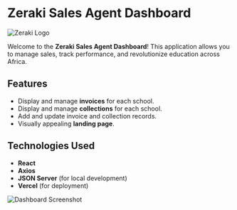 # Zeraki Sales Agent Dashboard

![Zeraki Logo](file:///home/user/Screenshots/Screenshot%20from%202024-06-02%2017-26-20.png)

Welcome to the **Zeraki Sales Agent Dashboard**! This application allows you to manage sales, track performance, and revolutionize education across Africa.

## Features

- Display and manage **invoices** for each school.
- Display and manage **collections** for each school.
- Add and update invoice and collection records.
- Visually appealing **landing page**.

## Technologies Used

- **React**
- **Axios**
- **JSON Server** (for local development)
- **Vercel** (for deployment)

![Dashboard Screenshot](assets/images/dashboard-screenshot.png)

